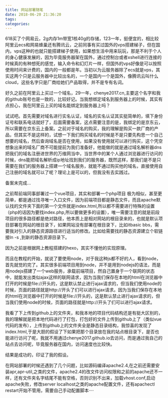 ```yaml
---
title: 网站部署随笔
date: 2018-06-20 21:36:20
tags:
categories:
---
```


618买了个网易云，2g内存1m带宽1核40g的存储，123一年，挺便宜的，相比较阿里云ecs和网易蜂巢还有腾讯云，之前同事有买过国外的vps搭建梯子，但在国内，vps这种的也就只能搭建梯子使用，如果想生活中用来玩玩，那是不利于个人的身心健康发展的，因为毕竟服务器架在国外，通过控制台或者xshell进行连接的时候真的有种想死的感觉，输入命令和幻灯片一样，但国外的vps好像是可以按照使用时间来计费的，国内的一般都是年。当初以为云服务器除了ecs就是vps，其实这两个只是云服务器中比较出名的，一个是国内一个是国外，像腾讯云叫什么cloud，这些名字只是厂商给她们产品取得，并不是专有名词。

<!--more-->

好久之前在阿里云上买过一个域名，29一年，chenye2017.cn,主要这个名字和我的github账号也是一致的，比较好记。当我想绑定域名到服务器上的时候，其实有点担心，我在阿里云上买的域名能绑定到服务器上吗？

试试吧。首先需要对域名进行实名认证，域名的实名认证其实挺简单的，填下身份证号和联系电话就好了，后面需要备案，这点需要注意的是，我绑定的是京东云，所以需要在京东云上备案。之前对于域名的购买，我的理解是购买一款厂商的产品，但其实不是这样的，试想一下我们购买域名的时候是不是只要先构思一个自己想要的域名，然后查询域名是否在使用，如果没有使用就可以进行购买，这个凭空想象出来的域名厂商不可能提前为我们准备好，他能做的就是通过域名解析器dns把我们的域名注册进世界的万维网当中，当世界中的某个人通过浏览器进行访问的时候，dns能把域名解析成ip地址找到我们的服务器，既然这样，那我们是不是只需要在我们的服务器上搭建一个域名服务，就能不通过购买他的域名，直接使用自己注册的域名就可以了呢？理论上是可以的，但我没有去实践过。

备案未完成...

之前帮前端同事部署过一个vue项目，其实和部署一个php项目 极为相似，甚至更简单，都是通过找寻唯一入口文件，因为前端项目都是静态文件，而且apache默认找的文件夹下面的第一个文件就是index.html,所以都不需要进行特殊的设置（php的话因为要找index.php,所以要做更多的设置），唯一需要注意的就是前段项目的很多路径都是绝对路径，他本质上是相对网站的根目录来的，也就是默认项目部署在网站的根目录下，如果网站没有部署在根目录下，比如itbasic bbs，需要我对引入的静态资源路径进行适当的修改。比如给需要找的静态资源建立个软链接ln -s ,到新的静态资源目录下。

因为之前是根据网上教程搭建的hexo，其实不懂他的实现原理。

而且在教程的开始，就说了要使用node，对于我这种js都不好的人，看到node，首先就觉的完了。其实很多前端项目用到node，并不是用到nodejs的语法，而是用nodejs搭建了一个web服务，承载前端项目，然自己置身于一个联网的状态中，就能发出类似ajax这样的联网请求，因为当我们保存在本地的html在浏览器中打开的时候是file://开头的，这是默认禁止进行ajax请求的，但当我们使用node的时候，页面的路径就是http://开头了们可以进行ajax请求。因为当我们保存在本地的html在浏览器中打开的时候是file://开头的，这是默认禁止进行ajax请求的，但当我们使用node的时候，页面的路径就是http://开头了们可以进行ajax请求。

我看了下上传到github上的文件夹，和我本地的项目代码结构还是有挺大区别的，我的理解就是把本地代码进行了打包，打包好的文件上传到github上了（类似vue代码的发布），上传到github上的文件夹全是静态目录结构，我惊喜的发现了index.html,于是大胆的假设了下如果把那个目录放在我的站点根目录下，是否也能进行访问了呢，我就不用通过chenye2017.github.io去访问，而是通过我自己的站点去访问呢，毕竟服务器在国内，访问速度也比较快。

结果是成功的，印证了我的假设。

在网站部署的时候还遇到了几个问题，比如源码编译apache2.4,在之前还需要安装apr,apr-util,之类的文件，apache2.4的改文件访问权限和之前的apache还不一样，还有文件夹名字结尾不能有空格，否则识别不出来，加载vhost.conf,启动apache失败，修改server localhost之类的apache配置文件，还有apachectl restart开始不管用，需要自己手动配置脚本····

